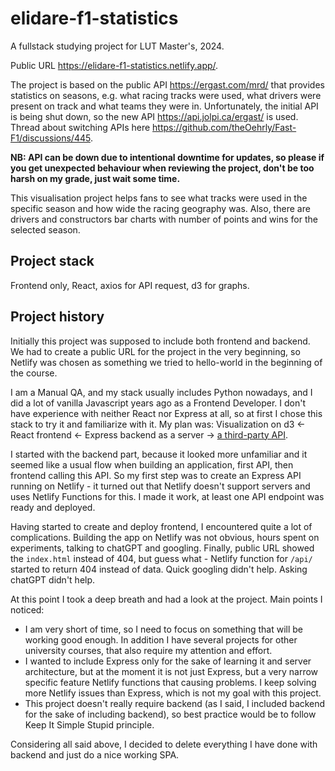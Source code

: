 # elidare-f1-statistics
A fullstack studying project for LUT Master's, 2024.

Public URL https://elidare-f1-statistics.netlify.app/.

The project is based on the public API https://ergast.com/mrd/ that provides statistics on seasons, e.g. what racing tracks were used, what drivers were present on track and what teams they were in. Unfortunately, the initial API is being shut down, so the new API https://api.jolpi.ca/ergast/ is used. Thread about switching APIs here https://github.com/theOehrly/Fast-F1/discussions/445.

**NB: API can be down due to intentional downtime for updates, so please if you get unexpected behaviour when reviewing the project, don't be too harsh on my grade, just wait some time.**

This visualisation project helps fans to see what tracks were used in the specific season and how wide the racing geography was.
Also, there are drivers and constructors bar charts with number of points and wins for the selected season.

## Project stack
Frontend only, React, axios for API request, d3 for graphs.


## Project history
Initially this project was supposed to include both frontend and backend. We had to create a public URL for the project in the very beginning, so Netlify was chosen as something we tried to hello-world in the beginning of the course.

I am a Manual QA, and my stack usually includes Python nowadays, and I did a lot of vanilla Javascript years ago as a Frontend Developer. I don't have experience with neither React nor Express at all, so at first I chose this stack to try it and familiarize with it.
My plan was:
Visualization on d3 <- React frontend <- Express backend as a server -> [a third-party API](https://ergast.com/mrd/).

I started with the backend part, because it looked more unfamiliar and it seemed like a usual flow when building an application, first API, then frontend calling this API. So my first step was to create an Express API running on Netlify - it turned out that Netlify doesn't support servers and uses Netlify Functions for this. I made it work, at least one API endpoint was ready and deployed.

Having started to create and deploy frontend, I encountered quite a lot of complications. Building the app on Netlify was not obvious, hours spent on experiments, talking to chatGPT and googling. Finally, public URL showed the `index.html` instead of 404, but guess what - Netlify function for `/api/` started to return 404 instead of data. Quick googling didn't help. Asking chatGPT didn't help.

At this point I took a deep breath and had a look at the project. Main points I noticed:
- I am very short of time, so I need to focus on something that will be working good enough. In addition I have several projects for other university courses, that also require my attention and effort.
- I wanted to include Express only for the sake of learning it and server architecture, but at the moment it is not just Express, but a very narrow specific feature Netlify functions that causing problems. I keep solving more Netlify issues than Express, which is not my goal with this project.
- This project doesn't really require backend (as I said, I included backend for the sake of including backend), so best practice would be to follow Keep It Simple Stupid principle.

Considering all said above, I decided to delete everything I have done with backend and just do a nice working SPA.
